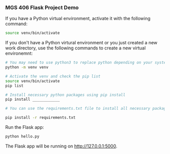 ### MGS 406 Flask Project Demo 

If you have a Python virtual environment, activate it with the following command:

```bash
source venv/bin/activate
```

If you don't have a Python virtural environment or you just created a new work directory, use the following commands to create a new virtual environemnt:  

```bash
# You may need to use python3 to replace python depending on your system settings 
python -m venv venv 

# Activate the venv and check the pip list  
source venv/bin/activate  
pip list  

# Install necessary python packages using pip install  
pip install ____________  

# You can use the requirements.txt file to install all necessary packages for this example project  

pip install -r requirements.txt  
```


Run the Flask app:
```bash
python hello.py
```

The Flask app will be running on http://127.0.0.1:5000.
